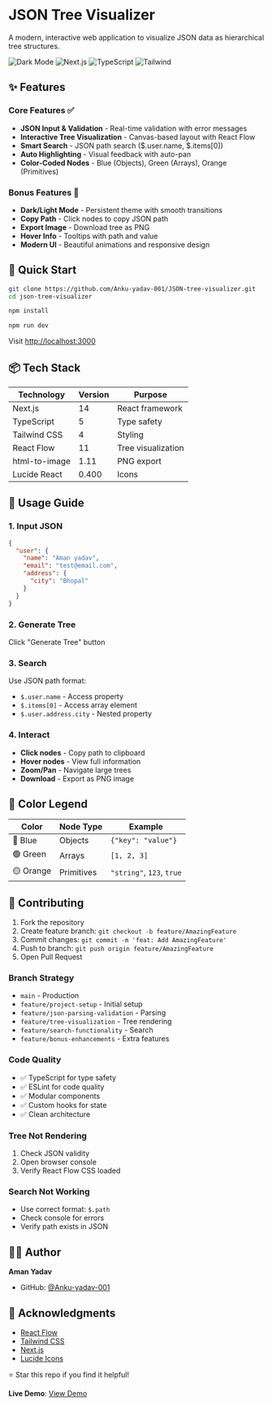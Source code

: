 # JSON Tree Visualizer

A modern, interactive web application to visualize JSON data as hierarchical tree structures.

![Dark Mode](https://img.shields.io/badge/Theme-Dark%20%2F%20Light-blue)
![Next.js](https://img.shields.io/badge/Next.js-14-blue)
![TypeScript](https://img.shields.io/badge/TypeScript-5-blue)
![Tailwind](https://img.shields.io/badge/Tailwind-4-38bdf8)

## ✨ Features

### Core Features ✅
- **JSON Input & Validation** - Real-time validation with error messages
- **Interactive Tree Visualization** - Canvas-based layout with React Flow
- **Smart Search** - JSON path search ($.user.name, $.items[0])
- **Auto Highlighting** - Visual feedback with auto-pan
- **Color-Coded Nodes** - Blue (Objects), Green (Arrays), Orange (Primitives)

### Bonus Features 🎁
- **Dark/Light Mode** - Persistent theme with smooth transitions
- **Copy Path** - Click nodes to copy JSON path
- **Export Image** - Download tree as PNG
- **Hover Info** - Tooltips with path and value
- **Modern UI** - Beautiful animations and responsive design

## 🚀 Quick Start

```bash
git clone https://github.com/Anku-yadav-001/JSON-tree-visualizer.git
cd json-tree-visualizer

npm install

npm run dev
```

Visit [http://localhost:3000](http://localhost:3000)

## 📦 Tech Stack

| Technology | Version | Purpose |
|------------|---------|---------|
| Next.js | 14 | React framework |
| TypeScript | 5 | Type safety |
| Tailwind CSS | 4 | Styling |
| React Flow | 11 | Tree visualization |
| html-to-image | 1.11 | PNG export |
| Lucide React | 0.400 | Icons |

## 🎯 Usage Guide

### 1. Input JSON
```json
{
  "user": {
    "name": "Aman yadav",
    "email": "test@email.com",
    "address": {
      "city": "Bhopal"
    }
  }
}
```

### 2. Generate Tree
Click "Generate Tree" button

### 3. Search
Use JSON path format:
- `$.user.name` - Access property
- `$.items[0]` - Access array element
- `$.user.address.city` - Nested property

### 4. Interact
- **Click nodes** - Copy path to clipboard
- **Hover nodes** - View full information
- **Zoom/Pan** - Navigate large trees
- **Download** - Export as PNG image

## 🎨 Color Legend
| Color | Node Type | Example |
|-------|-----------|---------|
| 🔵 Blue | Objects | `{"key": "value"}` |
| 🟢 Green | Arrays | `[1, 2, 3]` |
| 🟡 Orange | Primitives | `"string"`, `123`, `true` |

## 🤝 Contributing
1. Fork the repository
2. Create feature branch: `git checkout -b feature/AmazingFeature`
3. Commit changes: `git commit -m 'feat: Add AmazingFeature'`
4. Push to branch: `git push origin feature/AmazingFeature`
5. Open Pull Request

### Branch Strategy
- `main` - Production
- `feature/project-setup` - Initial setup
- `feature/json-parsing-validation` - Parsing
- `feature/tree-visualization` - Tree rendering
- `feature/search-functionality` - Search
- `feature/bonus-enhancements` - Extra features

### Code Quality
- ✅ TypeScript for type safety
- ✅ ESLint for code quality
- ✅ Modular components
- ✅ Custom hooks for state
- ✅ Clean architecture

### Tree Not Rendering
1. Check JSON validity
2. Open browser console
3. Verify React Flow CSS loaded

### Search Not Working
- Use correct format: `$.path`
- Check console for errors
- Verify path exists in JSON

## 👨‍💻 Author
**Aman Yadav**
- GitHub: [@Anku-yadav-001](https://github.com/Anku-yadav-001)

## 🙏 Acknowledgments
- [React Flow](https://reactflow.dev/)
- [Tailwind CSS](https://tailwindcss.com/)
- [Next.js](https://nextjs.org/)
- [Lucide Icons](https://lucide.dev/)

⭐ Star this repo if you find it helpful!

**Live Demo**: [View Demo](https://json-tree-visualizer-ji6g.onrender.com/)